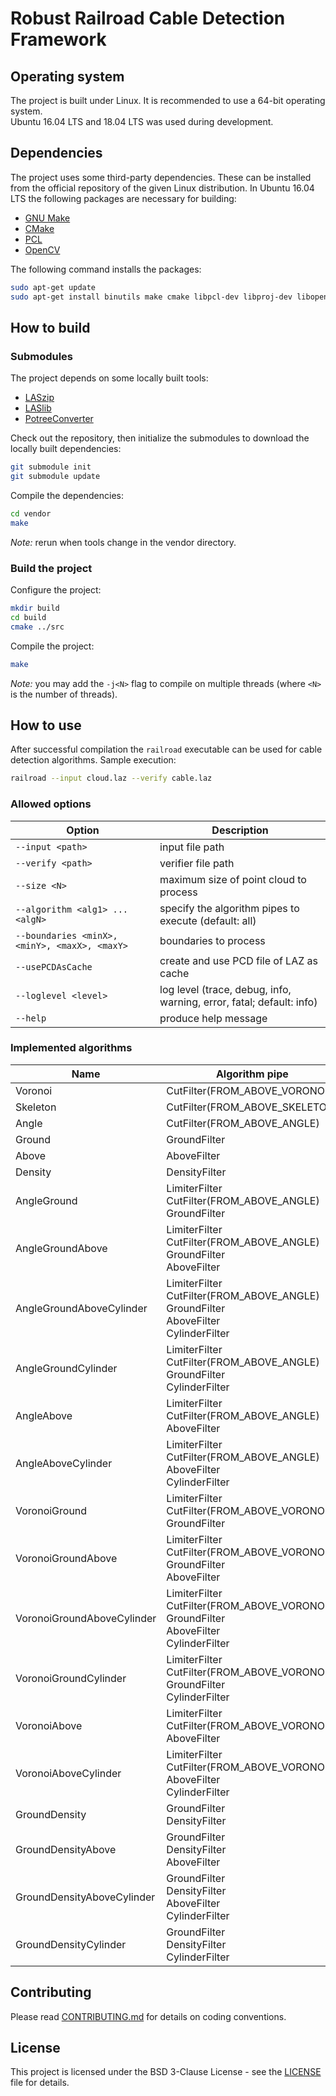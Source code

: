 Robust Railroad Cable Detection Framework
=========================================

Operating system
---------------

The project is built under Linux. It is recommended to use a 64-bit operating system.  
Ubuntu 16.04 LTS and 18.04 LTS was used during development.

Dependencies
--------------

The project uses some third-party dependencies.
These can be installed from the official repository of the given Linux distribution.
In Ubuntu 16.04 LTS the following packages are necessary for building:
*  [GNU Make](https://www.gnu.org/software/make/)
*  [CMake](https://cmake.org/)
*  [PCL](http://pointclouds.org/)
*  [OpenCV](https://opencv.org/)

The following command installs the packages:
```bash
sudo apt-get update
sudo apt-get install binutils make cmake libpcl-dev libproj-dev libopencv-dev
```

How to build
--------------

### Submodules

The project depends on some locally built tools:
* [LASzip](https://github.com/LASzip/LASzip)
* [LASlib](https://github.com/LAStools/LAStools/tree/master/LASlib)
* [PotreeConverter](https://github.com/potree/PotreeConverter)

Check out the repository, then initialize the submodules to download the locally built dependencies:
```bash
git submodule init
git submodule update
```

Compile the dependencies:
```bash
cd vendor
make
```

*Note:* rerun when tools change in the vendor directory.

### Build the project

Configure the project:
```bash
mkdir build
cd build
cmake ../src
```

Compile the project:
```bash
make
```

*Note:* you may add the `-j<N>` flag to compile on multiple threads (where `<N>` is the number of threads).

How to use
--------------

After successful compilation the `railroad` executable can be used for cable detection algorithms.
Sample execution:
```bash
railroad --input cloud.laz --verify cable.laz
```

### Allowed options
| Option | Description |
|--------|-------------|
| `--input <path>` | input file path |
| `--verify <path>` | verifier file path |
| `--size <N>` | maximum size of point cloud to process |
| `--algorithm <alg1> ... <algN>` | specify the algorithm pipes to execute (default: all) |
| `--boundaries <minX>, <minY>, <maxX>, <maxY>` | boundaries to process |
| `--usePCDAsCache` | create and use PCD file of LAZ as cache |
| `--loglevel <level>` | log level (trace, debug, info, warning, error, fatal; default: info)
| `--help` | produce help message |

### Implemented algorithms
| Name | Algorithm pipe |
|------|----------------|
| Voronoi | CutFilter(FROM_ABOVE_VORONOI) |
| Skeleton | CutFilter(FROM_ABOVE_SKELETON) |
| Angle | CutFilter(FROM_ABOVE_ANGLE) |
| Ground | GroundFilter |
| Above | AboveFilter |
| Density | DensityFilter |
| AngleGround | LimiterFilter <br> CutFilter(FROM_ABOVE_ANGLE) <br> GroundFilter |
| AngleGroundAbove | LimiterFilter <br> CutFilter(FROM_ABOVE_ANGLE) <br> GroundFilter <br> AboveFilter |
| AngleGroundAboveCylinder | LimiterFilter <br> CutFilter(FROM_ABOVE_ANGLE) <br> GroundFilter <br> AboveFilter <br> CylinderFilter |
| AngleGroundCylinder | LimiterFilter <br> CutFilter(FROM_ABOVE_ANGLE) <br> GroundFilter <br> CylinderFilter |
| AngleAbove | LimiterFilter <br> CutFilter(FROM_ABOVE_ANGLE) <br> AboveFilter |
| AngleAboveCylinder | LimiterFilter <br> CutFilter(FROM_ABOVE_ANGLE) <br> AboveFilter <br> CylinderFilter |
| VoronoiGround | LimiterFilter <br> CutFilter(FROM_ABOVE_VORONOI) <br> GroundFilter |
| VoronoiGroundAbove | LimiterFilter <br> CutFilter(FROM_ABOVE_VORONOI) <br> GroundFilter <br> AboveFilter |
| VoronoiGroundAboveCylinder | LimiterFilter <br> CutFilter(FROM_ABOVE_VORONOI) <br> GroundFilter <br> AboveFilter <br> CylinderFilter |
| VoronoiGroundCylinder | LimiterFilter <br> CutFilter(FROM_ABOVE_VORONOI) <br> GroundFilter <br> CylinderFilter |
| VoronoiAbove | LimiterFilter <br> CutFilter(FROM_ABOVE_VORONOI) <br> AboveFilter |
| VoronoiAboveCylinder | LimiterFilter <br> CutFilter(FROM_ABOVE_VORONOI) <br> AboveFilter <br> CylinderFilter |
| GroundDensity | GroundFilter <br> DensityFilter |
| GroundDensityAbove | GroundFilter <br> DensityFilter <br> AboveFilter |        
| GroundDensityAboveCylinder | GroundFilter <br> DensityFilter <br> AboveFilter <br> CylinderFilter |
| GroundDensityCylinder | GroundFilter <br> DensityFilter <br> CylinderFilter |

Contributing
------------

Please read [CONTRIBUTING.md](CONTRIBUTING.md) for details on coding conventions.

License
------------

This project is licensed under the BSD 3-Clause License - see the [LICENSE](LICENSE) file for details.
